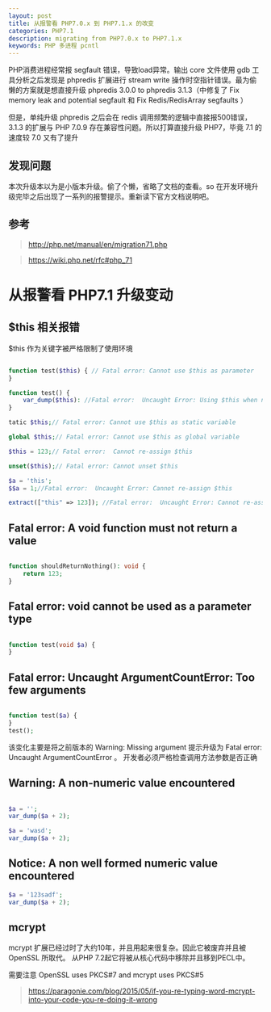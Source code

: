 ```yaml
---
layout: post
title: 从报警看 PHP7.0.x 到 PHP7.1.x 的改变
categories: PHP7.1
description: migrating from PHP7.0.x to PHP7.1.x
keywords: PHP 多进程 pcntl
---
```



PHP消费进程经常报 segfault 错误，导致load异常。输出 core 文件使用 gdb 工具分析之后发现是 phpredis 扩展进行 stream write 操作时空指针错误。最为偷懒的方案就是想直接升级 phpredis 3.0.0 to phpredis 3.1.3（中修复了 Fix memory leak and potential segfault 和 Fix Redis/RedisArray segfaults ）

但是，单纯升级 phpredis 之后会在 redis 调用频繁的逻辑中直接报500错误，3.1.3 的扩展与 PHP 7.0.9 存在兼容性问题。所以打算直接升级 PHP7，毕竟 7.1 的速度较 7.0 又有了提升

## 发现问题

本次升级本以为是小版本升级。偷了个懒，省略了文档的查看。so 在开发环境升级完毕之后出现了一系列的报警提示。重新读下官方文档说明吧。

## 参考

> http://php.net/manual/en/migration71.php

> https://wiki.php.net/rfc#php_71

# 从报警看 PHP7.1 升级变动


## $this 相关报错

$this 作为关键字被严格限制了使用环境

```php

function test($this) { // Fatal error: Cannot use $this as parameter
}

function test() {
	var_dump($this): //Fatal error:  Uncaught Error: Using $this when not in object context
}

tatic $this;// Fatal error: Cannot use $this as static variable

global $this;// Fatal error: Cannot use $this as global variable

$this = 123;// Fatal error:  Cannot re-assign $this

unset($this);// Fatal error: Cannot unset $this

$a = 'this';
$$a = 1;//Fatal error:  Uncaught Error: Cannot re-assign $this

extract(["this" => 123]); //Fatal error:  Uncaught Error: Cannot re-assign $this 

```

## Fatal error: A void function must not return a value

```php

function shouldReturnNothing(): void {
	return 123;
}

```

## Fatal error: void cannot be used as a parameter type

```php

function test(void $a) {
}

```

## Fatal error:  Uncaught ArgumentCountError: Too few arguments

```php

function test($a) {
}
test();

```

该变化主要是将之前版本的 Warning: Missing argument 提示升级为 Fatal error: Uncaught ArgumentCountError 。 开发者必须严格检查调用方法参数是否正确


##  Warning:  A non-numeric value encountered
```php

$a = '';
var_dump($a + 2);

$a = 'wasd';
var_dump($a + 2);

```

##  Notice:  A non well formed numeric value encountered
```php
$a = '123sadf';
var_dump($a + 2);

```

## mcrypt 

mcrypt 扩展已经过时了大约10年，并且用起来很复杂。因此它被废弃并且被 OpenSSL 所取代。 从PHP 7.2起它将被从核心代码中移除并且移到PECL中。

需要注意 OpenSSL uses PKCS#7 and mcrypt uses PKCS#5 

> https://paragonie.com/blog/2015/05/if-you-re-typing-word-mcrypt-into-your-code-you-re-doing-it-wrong 
